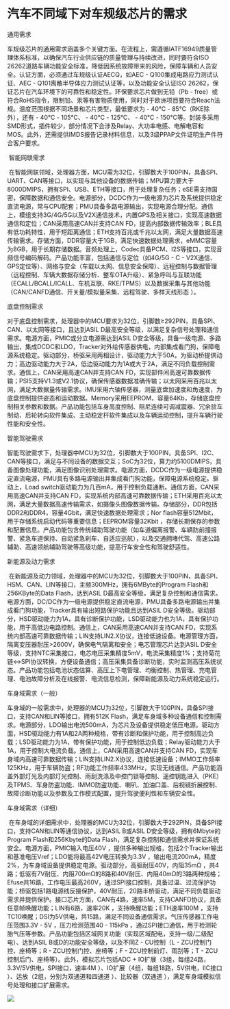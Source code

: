 # 汽车不同域下对车规级芯片的需求
通用需求

车规级芯片的通用需求涵盖多个关键方面。在流程上，需遵循IATF16949质量管理体系标准，以确保汽车行业供应链的质量管理与持续改进，同时要符合ISO 26262道路车辆功能安全标准，降低因系统故障带来的风险，保障车辆和人员安全。认证方面，必须通过车规级认证AECQ，如AEC - Q100集成电路应力测试认证、AEC - Q101离散半导体应力测试认证等，以及功能安全认证ISO 26262，保证芯片在汽车环境下的可靠性和稳定性。环保要求芯片做到无铅（Pb - free）或符合RoHS指令，限制铅、汞等有害物质使用，同时对于欧洲项目要符合Reach法规。温度范围根据不同场景和芯片类型，最低要求为 - 40℃ - 85℃（RKE除外），还有 - 40℃ - 105℃、 - 40℃ - 125℃、 - 40℃ - 150℃等。封装多采用SMD形式，插件较少，部分情况下会涉及Relay、大功率电感、电解电容和MOS。此外，还需提供IMDS报告记录材料信息，以及3级PPAP文件证明生产件符合客户要求。

 智能网联需求

 在智能网联领域，处理器方面，MCU需为32位，引脚数大于100PIN，具备SPI、UART、CAN等接口，以实现与其他设备的数据传输；MPU算力要大于8000DMIPS，拥有SPI、USB、ETH等接口，用于处理复杂任务；eSE需支持国密，保障数据和通信安全。电源部分，DCDC作为一级电源为芯片及系统提供稳定直流电源，常与CPU配套；PMU具备多路电源输出，实现电源合理分配。通信上，模组支持3G/4G/5G以及V2X通信技术，内置GPS及相关接口，实现高速数据通信和定位；CAN采用高速CAN并支持CAN FD，提高内部数据传输效率；BLE具有低功耗特性，用于短距离通信；ETH支持百兆或千兆以太网，满足大量数据高速传输需求。存储方面，DDR容量大于1GB，满足快速数据处理需求，eMMC容量为8GB，用于长期存储数据。音频处理上，Codec具备PCM、I2S等接口，实现音频信号编码解码。产品功能丰富，包括通信与定位（如4G/5G - C - V2X通信、GPS定位等）、网络与安全（车载以太网、信息安全保障）、远程控制与数据管理（远程控制、车辆大数据存储分析、整车OTA升级）、紧急呼叫与互联功能（ECALL/BCALL/ICALL、车机互联、RKE/TPMS）以及数据采集与其他功能（CAN/CANFD通信、开关量/模拟量采集、远程驾驶、多样天线形态 ）。

底盘控制需求 

对于底盘控制需求，处理器中的MCU要求为32位，引脚数≥292PIN，具备SPI、CAN、以太网等接口，且达到ASIL D最高安全等级，以满足复杂信号处理和通信需求。电源方面，PMIC或分立电源需达到ASIL D安全等级，具备一级电源、多路输出，集成DCDC和LDO，Tracker对外给传感器供电，内部集成看门狗，保障电源系统稳定。驱动部分，桥驱采用两相设计，驱动能力大于50A，为驱动桥提供动力；高边驱动能力大于2A，低边驱动能力为1A或大于2A，满足不同负载控制需求。通信上，CAN采用高速CAN并支持CAN FD，实现部件间高速可靠数据传输；PSI5支持V1.3或V2.1协议，确保传感器数据准确传输；以太网采用百兆以太网，满足大数据量传输需求。IMU采用六轴传感器，测量底盘加速度和角速度，为底盘控制提供姿态和运动数据。Memory采用EEPROM，容量64Kb，存储底盘控制相关参数和数据。产品功能包括车身高度控制、阻尼连续可调减震器、冗余驻车制动、后轮转向软件集成、主动稳定杆软件集成以及车辆运动控制，提升车辆行驶性能和安全性。

智能驾驶需求 

智能驾驶需求下，处理器中MCU为32位，引脚数大于100PIN，具备SPI、I2C、CAN等接口，满足与不同设备的数据交互；SoC为32位，算力约5100DMIPS，具备图像处理功能，满足图像识别处理需求。电源方面，DCDC作为一级电源提供稳定直流电源，PMU具有多路电源输出并集成看门狗功能，保障电源系统稳定。驱动上，Load switch驱动能力为几百mA，用于控制负载通断。通信方面，CAN采用高速CAN并支持CAN FD，实现系统内部高速可靠数据传输；ETH采用百兆以太网，满足大量数据高速传输需求，如摄像头图像数据传输。存储部分，DDR包括DDR2和DDR4，容量4Gbit，满足快速数据处理需求；Nor flash容量512Mbit，用于存储系统启动代码等重要信息；EEPROM容量32Kbit ，存储长期保存的参数和配置信息。产品功能包含传统辅助驾驶功能（如车道偏离报警、车辆防前撞报警、紧急车道保持、自动紧急刹车、自适应巡航），以及交通拥堵代驾、高速公路辅助、高速领航辅助驾驶等高级功能，提高行车安全性和驾驶舒适性。

新能源及动力需求

 在新能源及动力领域，处理器中的MCU为32位，引脚数大于100PIN，具备SPI、HSM、CAN、LIN等接口，主频300MHz，拥有6MByte的Program Flash和256KByte的Data Flash，达到ASIL D最高安全等级，满足复杂控制和通信需求。电源方面，DC/DC作为一级电源提供稳定直流电源，PMU具备多路电源输出并集成看门狗功能，Tracker具有输出短路保护功能且达到ASIL D安全等级。驱动部分，HSD驱动能力为1A，具有诊断保护功能，LSD驱动能力也为1A，具有保护功能，用于高低边电路控制。通信上，CAN采用高速CAN并支持CAN FD，实现系统内部高速可靠数据传输；LIN支持LIN2.X协议，连接低速设备。电源管理方面，隔离变压器耐压>2600V，确保电气隔离和安全；电芯管理芯片达到ASIL D安全等级，支持NTC采集接口，电芯电压采集精度5mV，电流采集精度1%；支持菊花链<->SPI协议转换，方便设备通信；高压采集具备诊断功能，实时监测高压系统状态。产品功能包括电池状态估算、高压上下电管理、均衡控制、热管理、充电管理、电池故障分析及在线报警、电流信息检测，保障新能源及动力系统稳定运行。

车身域需求（一般） 

车身域的一般需求中，处理器的MCU为32位，引脚数大于100PIN，具备SPI接口，支持CAN和LIN等接口，拥有512K Flash，满足车身域多种设备通信和控制需求。电源部分，LDO输出电流500mA，为芯片及设备提供稳定低压电源。驱动方面，HSD驱动能力有1A和2A两种规格，带有诊断和保护功能，用于控制高边负载；LSD驱动能力为1A，带有保护功能，用于控制低边负载；Relay驱动能力大于1A，用于控制大电流负载。通信上，CAN采用高速CAN并支持CAN FD，实现车身域内高速可靠数据传输；LIN支持LIN2.X协议，连接低速设备；IMMO工作频率125KHz，用于车辆防盗；RF功能工作频率433MHz，实现无线通信。产品功能涵盖外部灯光及内部灯光控制、雨刮洗涤及中控门锁等控制、遥控钥匙进入（PKE）及TPMS、车身防盗功能、IMMO防盗功能、喇叭、加油口盖、后视镜折展控制、故障诊断功能以及参数及工作模式配置，提升驾驶便利性和车辆安全性。

车身域需求（详细）

 在车身域的详细需求中，处理器的MCU为32位，引脚数大于292PIN，具备SPI接口，支持CAN和LIN等通信协议，达到ASIL B或ASIL D安全等级，拥有6Mbyte的Program Flash和256Kbyte的Data Flash，满足复杂控制和通信需求并保证系统安全。电源方面，PMIC输入电压40V ，提供多种输出规格，包括2个Tracker输出和基准电压Vref；LDO能将最高42V电压转换为3.3V ，输出电流200mA，精度2%，为车身域设备提供稳定电源。驱动部分，高驱耐压40V，内阻35mΩ ，共4路；低驱有7V耐压、内阻700mΩ的8路和40V耐压、内阻40mΩ的3路两种规格；Efuse共16路，工作电压最高260V，通过SPI接口控制，具备过温、过流保护功能；桥驱包括1路电源线反接保护，40V耐压，20路半桥驱动，满足不同负载驱动需求并提供保护。接口芯片方面，CAN有4路，速率5M，支持CANFD协议，具备任意帧唤醒功能；LIN有6路，速率20K ，支持唤醒功能；ETH速率100M ，支持TC10唤醒；DSI为5V供电，共15路，满足不同设备通信需求。气压传感器工作电压范围3.3V - 5V ，压力检测范围40 - 115kPa ，通过SPI接口通信，用于检测轮胎气压等参数。产品功能包括区域网关功能（实现区域配电，支持一级/二级配电）、达到ASIL B或D的功能安全等级，以及不同Z - CU控制（L - ZCU控制门控、座椅等；R - ZCU控制门控、座椅等；F - ZCU控制前灯、雨刮等；T - ZCU控制后门、座椅等）。此外，模拟芯片包括ADC + IO扩展（3组，每组24路，3.3V/5V供电，SPI接口，速率4M ）、IO扩展（4组，每组18路，5V供电，IIC接口 ）、运放（2组，分别为双通道和四通道 ）、比较器（双通道 ），满足车身域模拟信号处理和接口扩展需求。 

![](https://mmbiz.qpic.cn/mmbiz_png/A89WgczBISVaZ0he10SxtDvfOJ2aF6drqbInmOFlNysAGkeMuL75bhJ1UNfEp9NAZtekv2MxlLHTliaQz8I5xBQ/640?wx_fmt=png&from=appmsg)